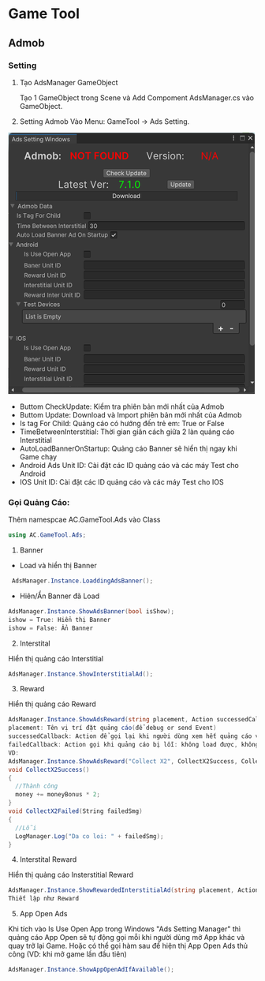 # Game Tool
## Admob
### Setting 
1. Tạo AdsManager GameObject 

   Tạo 1 GameObject trong Scene và Add Compoment AdsManager.cs vào GameObject.

2. Setting Admob 
Vào Menu: GameTool -> Ads Setting.

![Ad Manager Panel](https://github.com/anhcon1995pt/UploadImageGameTool/blob/main/Screenshot%202022-07-19%20062239.png)

* Buttom CheckUpdate: 
Kiểm tra phiên bản mới nhất của Admob
* Buttom Update: 
Download và Import phiên bản mới nhất của Admob
* Is tag For Child: 
Quảng cáo có hướng đến trẻ em: True or False
* TimeBetweenInterstitial: 
Thời gian giãn cách giữa 2 làn quảng cáo Interstitial
* AutoLoadBannerOnStartup: 
Quảng cáo Banner sẽ hiển thị ngay khi Game chạy
* Android Ads Unit ID: 
Cài đặt các ID quảng cáo và các máy Test cho Android
* IOS Unit ID: 
Cài đặt các ID quảng cáo và các máy Test cho IOS
### Gọi Quảng Cáo: 
Thêm namespcae AC.GameTool.Ads vào Class
```C#
using AC.GameTool.Ads;
```
1. Banner
* Load và hiển thị Banner
```C#
 AdsManager.Instance.LoaddingAdsBanner();
```
* Hiên/Ẩn Banner đã Load
```C#
AdsManager.Instance.ShowAdsBanner(bool isShow);
ishow = True: Hiển thị Banner
ishow = False: Ẩn Banner
```
2. Interstital

Hiển thị quảng cáo Interstitial
```C#
AdsManager.Instance.ShowInterstitialAd();
```
3. Reward

Hiển thị quảng cáo Reward
```C#
AdsManager.Instance.ShowAdsReward(string placement, Action successedCallback, Action<string> failedCallback);
placement: Tên vị trí đặt quảng cáo(để debug or send Event)
successedCallback: Action để gọi lại khi người dùng xem hết quảng cáo và nhận thưởng
failedCallback: Action gọi khi quảng cáo bị lỗi: không load được, không hiển thị, lỗi mạng,...
VD:
AdsManager.Instance.ShowAdsReward("Collect X2", CollectX2Success, CollectX2Failed);
void CollectX2Success()
{
  //Thành công
  money += moneyBonus * 2;
}
void CollectX2Failed(String failedSmg)
{
  //Lỗi
  LogManager.Log("Da co loi: " + failedSmg);
}
```
4. Interstital Reward

Hiển thị quảng cáo Insterstitial Reward
```C#
AdsManager.Instance.ShowRewardedInterstitialAd(string placement, Action successedCallback, Action<string> failedCallback);
Thiết lập như Reward
```
5. App Open Ads

Khi tích vào Is Use Open App trong Windows "Ads Setting Manager" thì quảng cáo App Open sẽ tự động gọi mỗi khi người dùng mở App khác và quay trở lại Game.
Hoặc có thể gọi hàm sau để hiện thị App Open Ads thủ công (VD: khi mở game lần đầu tiên)
```C#
AdsManager.Instance.ShowAppOpenAdIfAvailable();
```
